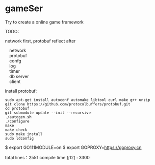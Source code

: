 
# gameSer

Try to create a online game framework

TODO: <br>

network first, protobuf reflect after

&#8195;network<br>
&#8195;protobuf<br>
&#8195;confg<br>
&#8195;log<br>
&#8195;timer<br>
&#8195;db server<br>
&#8195;client<br>



install protobuf:
 ```
 sudo apt-get install autoconf automake libtool curl make g++ unzip
 git clone https://github.com/protocolbuffers/protobuf.git
 cd protobuf
 git submodule update --init --recursive
 ./autogen.sh
 ./configure
 make
 make check
 sudo make install
 sudo ldconfig
 ```

 
$ export GO111MODULE=on
$ export GOPROXY=https://goproxy.cn







total lines：2551   compile time (j12) : 3300
